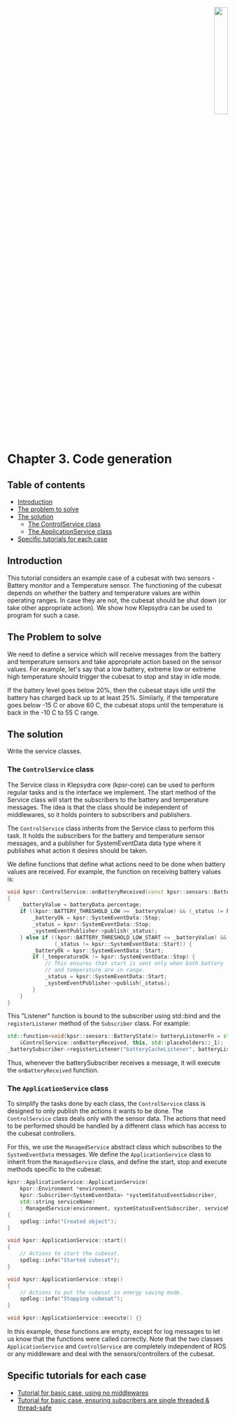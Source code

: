 <p align="right">
  <img width="25%" height="25%"src="../images/klepsydra_logo.jpg">
</p>

# Chapter 3. Code generation

## Table of contents
* [Introduction](#introduction)
* [The problem to solve](#the-problem)
* [The solution](#the-solution)
    * [The ControlService class](#the-controlservice-class)
    * [The ApplicationService class](#the-applicationservice-class)
* [Specific tutorials for each case](#specific-tutorials-for-each-case)

<a name="introduction"></a>
## Introduction

This tutorial considers an example case of a cubesat with two
sensors - Battery monitor and a Temperature sensor. The functioning of
the cubesat depends on whether the battery and temperature values are
within operating ranges. In case they are not, the cubesat should be
shut down (or take other appropriate action). We show how Klepsydra
can be used to program for such a case.

<a name="the-problem"></a>
## The Problem to solve

We need to define a service which will receive messages from the
battery and temperature sensors and take appropriate action based on
the sensor values. For example, let's say that a low battery, extreme
low or extreme high temperature should trigger the cubesat to stop and
stay in idle mode.

If the battery level goes below 20%, then the cubesat stays idle until
the battery has charged back up to at least 25%. Similarly, if the
temperature goes below -15 C or above 60 C, the cubesat stops until
the temperature is back in the -10 C to 55 C range.

<a name="the-solution"></a>
## The solution

Write the service classes.

<a name="the-controlservice-class"></a>
### The `ControlService` class

The Service class in Klepsydra core (kpsr-core) can be used to perform
regular tasks and is the interface we implement. The start method of
the Service class will start the subscribers to the battery and
temperature messages. The idea is that the class should be independent
of middlewares, so it holds pointers to subscribers and publishers.

The `ControlService` class inherits from the Service class to perform
this task. It holds the subscribers for the battery and temperature
sensor messages, and a publisher for SystemEventData data type where it
publishes what action it desires should be taken.

We define functions that define what actions need to be done when
battery values are received. For example, the function on receiving
battery values is:

```cpp
void kpsr::ControlService::onBatteryReceived(const kpsr::sensors::BatteryState &batteryData)
{
    _batteryValue = batteryData.percentage;
    if ((kpsr::BATTERY_THRESHOLD_LOW >= _batteryValue) && (_status != kpsr::SystemEventData::Stop)) {
        _batteryOk = kpsr::SystemEventData::Stop;
        _status = kpsr::SystemEventData::Stop;
        _systemEventPublisher->publish(_status);
    } else if ((kpsr::BATTERY_THRESHOLD_LOW_START <= _batteryValue) &&
               (_status != kpsr::SystemEventData::Start)) {
        _batteryOk = kpsr::SystemEventData::Start;
        if (_temperatureOk != kpsr::SystemEventData::Stop) {
            // This ensures that start is sent only when both battery
            // and temperature are in range.
            _status = kpsr::SystemEventData::Start;
            _systemEventPublisher->publish(_status);
        }
    }
}
```

This "Listener" function is bound to the subscriber using std::bind and the `registerListener` method of the `Subscriber` class. For example:

```cpp
std::function<void(kpsr::sensors::BatteryState)> batteryListenerFn = std::bind(
    &ControlService::onBatteryReceived, this, std::placeholders::_1);
_batterySubscriber->registerListener("batteryCacheListener", batteryListenerFn);
```

Thus, whenever the batterySubscriber receives a message, it will
execute the `onBatteryReceived` function.

<a name="the-applicationService-class"></a>
### The `ApplicationService` class

To simplify the tasks done by each class, the `ControlService` class
is designed to only publish the actions it wants to be done. The
`ControlService` class deals only with the sensor data. The actions
that need to be performed should be handled by a different class which
has access to the cubesat controllers.

For this, we use the `ManagedService` abstract class which subscribes
to the `SystemEventData` messages. We define the `ApplicationService`
class to inherit from the `ManagedService` class, and define the
start, stop and execute methods specific to the cubesat:

```cpp
kpsr::ApplicationService::ApplicationService(
    kpsr::Environment *environment,
    kpsr::Subscriber<SystemEventData> *systemStatusEventSubscriber,
    std::string serviceName)
    : ManagedService(environment, systemStatusEventSubscriber, serviceName)
{
    spdlog::info("Created object");
}

void kpsr::ApplicationService::start()
{
    // Actions to start the cubesat.
    spdlog::info("Started cubesat");
}

void kpsr::ApplicationService::stop()
{
    // Actions to put the cubesat in energy saving mode.
    spdlog::info("Stopping cubesat");
}

void kpsr::ApplicationService::execute() {}
```

In this example, these functions are empty, except for log messages to
let us know that the functions were called correctly. Note that the
two classes `ApplicationService` and `ControlService` are completely
independent of ROS or any middleware and deal with the
sensors/controllers of the cubesat.

<a name="specific-tutorials-for-each-case"></a>
## Specific tutorials for each case

- [Tutorial for basic case, using no middlewares](./chapter3_part1.md)
- [Tutorial for basic case, ensuring subscribers are single threaded & thread-safe](./chapter3_part2.md)

